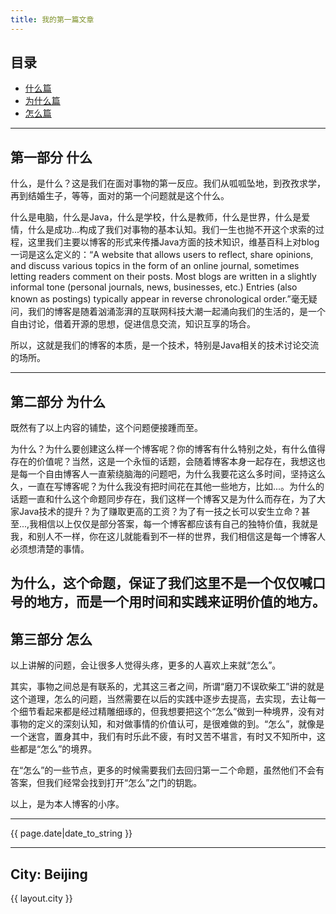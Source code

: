 ```yaml
---
title: 我的第一篇文章
---
```


<!-- # {{ page.title }} -->

## 目录
+ [什么篇](#partI)
+ [为什么篇](#partII)
+ [怎么篇](#partIII)

----------------------------------

## 第一部分 什么
 
   什么，是什么？这是我们在面对事物的第一反应。我们从呱呱坠地，到孜孜求学，再到结婚生子，等等，面对的第一个问题就是这个什么。

   什么是电脑，什么是Java，什么是学校，什么是教师，什么是世界，什么是爱情，什么是成功...构成了我们对事物的基本认知。我们一生也抛不开这个求索的过程，这里我们主要以博客的形式来传播Java方面的技术知识，维基百科上对blog一词是这么定义的：“A website that allows users to reflect, share opinions, and discuss various topics in the form of an online journal, sometimes letting readers comment on their posts. Most blogs are written in a slightly informal tone (personal journals, news, businesses, etc.) Entries (also known as postings) typically appear in reverse chronological order.”毫无疑问，我们的博客是随着汹涌澎湃的互联网科技大潮一起涌向我们的生活的，是一个自由讨论，借着开源的思想，促进信息交流，知识互享的场合。

   所以，这就是我们的博客的本质，是一个技术，特别是Java相关的技术讨论交流的场所。

----------------------------------

## 第二部分 为什么
 
   既然有了以上内容的铺垫，这个问题便接踵而至。

   为什么？为什么要创建这么样一个博客呢？你的博客有什么特别之处，有什么值得存在的价值呢？当然，这是一个永恒的话题，会随着博客本身一起存在，我想这也是每一个自由博客人一直萦绕脑海的问题吧，为什么我要花这么多时间，坚持这么久，一直在写博客呢？为什么我没有把时间花在其他一些地方，比如...。为什么的话题一直和什么这个命题同步存在，我们这样一个博客又是为什么而存在，为了大家Java技术的提升？为了赚取更高的工资？为了有一技之长可以安生立命？甚至...,我相信以上仅仅是部分答案，每一个博客都应该有自己的独特价值，我就是我，和别人不一样，你在这儿就能看到不一样的世界，我们相信这是每一个博客人必须想清楚的事情。

   为什么，这个命题，保证了我们这里不是一个仅仅喊口号的地方，而是一个用时间和实践来证明价值的地方。
----------------------------------

## 第三部分 怎么
 
   以上讲解的问题，会让很多人觉得头疼，更多的人喜欢上来就“怎么”。

   其实，事物之间总是有联系的，尤其这三者之间，所谓“磨刀不误砍柴工”讲的就是这个道理，怎么的问题，当然需要在以后的实践中逐步去提高，去实现，去让每一个细节看起来都是经过精雕细琢的，但我想要把这个“怎么”做到一种境界，没有对事物的定义的深刻认知，和对做事情的价值认可，是很难做的到。“怎么”，就像是一个迷宫，置身其中，我们有时乐此不疲，有时又苦不堪言，有时又不知所中，这些都是“怎么”的境界。


   在“怎么”的一些节点，更多的时候需要我们去回归第一二个命题，虽然他们不会有答案，但我们经常会找到打开“怎么”之门的钥匙。


   以上，是为本人博客的小序。


----------------------------------




{{ page.date|date_to_string }}



---
City: Beijing
---
<p>{{ layout.city }}</p>

